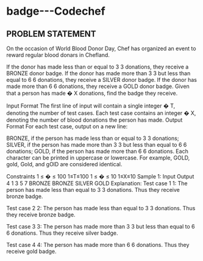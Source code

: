 # badge---Codechef
## PROBLEM STATEMENT
On the occasion of World Blood Donor Day, Chef has organized an event to reward regular blood donars in Chefland.

If the donor has made less than or equal to 
3
3 donations, they receive a BRONZE donor badge.
If the donor has made more than 
3
3 but less than equal to 
6
6 donations, they receive a SILVER donor badge.
If the donor has made more than 
6
6 donations, they receive a GOLD donor badge.
Given that a person has made 
�
X donations, find the badge they receive.

Input Format
The first line of input will contain a single integer 
�
T, denoting the number of test cases.
Each test case contains an integer 
�
X, denoting the number of blood donations the person has made.
Output Format
For each test case, output on a new line:

BRONZE, if the person has made less than or equal to 
3
3 donations;
SILVER, if the person has made more than 
3
3 but less than equal to 
6
6 donations;
GOLD, if the person has made more than 
6
6 donations.
Each character can be printed in uppercase or lowercase. For example, GOLD, gold, Gold, and gOlD are considered identical.

Constraints
1
≤
�
≤
100
1≤T≤100
1
≤
�
≤
10
1≤X≤10
Sample 1:
Input
Output
4
1
3
5
7
BRONZE
BRONZE
SILVER
GOLD
Explanation:
Test case 
1
1: The person has made less than equal to 
3
3 donations. Thus they receive bronze badge.

Test case 
2
2: The person has made less than equal to 
3
3 donations. Thus they receive bronze badge.

Test case 
3
3: The person has made more than 
3
3 but less than equal to 
6
6 donations. Thus they receive silver badge.

Test case 
4
4: The person has made more than 
6
6 donations. Thus they receive gold badge.
